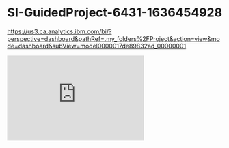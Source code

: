 # SI-GuidedProject-6431-1636454928
https://us3.ca.analytics.ibm.com/bi/?perspective=dashboard&pathRef=.my_folders%2FProject&action=view&mode=dashboard&subView=model0000017de89832ad_00000001

<iframe src="https://us3.ca.analytics.ibm.com/bi/?perspective=dashboard&amp;pathRef=.my_folders%2FProject&amp;closeWindowOnLastView=true&amp;ui_appbar=false&amp;ui_navbar=false&amp;shareMode=embedded&amp;action=view&amp;mode=dashboard&amp;subView=model0000017de89832ad_00000001" width="320" height="200" frameborder="0" gesture="media" allow="encrypted-media" allowfullscreen=""></iframe>

